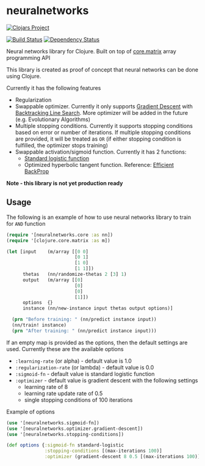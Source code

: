# neuralnetworks

[![Clojars Project](https://clojars.org/ronaldsuwandi/neuralnetworks/latest-version.svg)](https://clojars.org/ronaldsuwandi/neuralnetworks)

[![Build Status](https://travis-ci.org/ronaldsuwandi/neuralnetworks.svg?branch=master)](https://travis-ci.org/ronaldsuwandi/neuralnetworks) [![Dependency Status](https://www.versioneye.com/user/projects/57066022fcd19a004543fcfd/badge.svg?style=flat)](https://www.versioneye.com/user/projects/57066022fcd19a004543fcfd)

Neural networks library for Clojure. Built on top of [core.matrix](https://github.com/mikera/core.matrix) 
array programming API 

This library is created as proof of concept that neural networks can be done using Clojure.

Currently it has the following features

- Regularization
- Swappable optimizer. Currently it only supports [Gradient Descent](https://en.wikipedia.org/wiki/Gradient_descent) 
  with [Backtracking Line Search](https://www.cs.cmu.edu/~ggordon/10725-F12/slides/05-gd-revisited.pdf).
  More optimizer will be added in the future (e.g. Evolutionary Algorithms)
- Multiple stopping conditions. Currently it supports stopping conditions based on error or number
  of iterations. If multiple stopping conditions are provided, it will be treated as `OR` (if either
  stopping condition is fulfilled, the optimizer stops training)
- Swappable activation/sigmoid function. Currently it has 2 functions:
  - [Standard logistic function](https://en.wikipedia.org/wiki/Logistic_function)
  - Optimized hyperbolic tangent function. Reference: [Efficient BackProp](http://yann.lecun.com/exdb/publis/pdf/lecun-98b.pdf)
  
**Note - this library is not yet production ready**

## Usage

The following is an example of how to use neural networks library to train for `AND` function

```clojure
(require '[neuralnetworks.core :as nn])
(require '[clojure.core.matrix :as m])

(let [input    (m/array [[0 0]
                         [0 1]
                         [1 0]
                         [1 1]])
      thetas   (nn/randomize-thetas 2 [3] 1)
      output   (m/array [[0]
                         [0]
                         [0]
                         [1]])
      options  {}
      instance (nn/new-instance input thetas output options)]

  (prn "Before training: " (nn/predict instance input))
  (nn/train! instance)
  (prn "After training: " (nn/predict instance input)))
```

If an empty map is provided as the options, then the default settings are used. Currently these are 
the available options

* `:learning-rate` (or alpha) - default value is 1.0
* `:regularization-rate` (or lambda) - default value is 0.0
* `:sigmoid-fn` - default value is standard logistic function
* `:optimizer` - default value is gradient descent with the following settings
    * learning rate of 8
    * learning rate update rate of 0.5
    * single stopping conditions of 100 iterations

Example of options

```clojure
(use '[neuralnetworks.sigmoid-fn])
(use '[neuralnetworks.optimizer.gradient-descent])
(use '[neuralnetworks.stopping-conditions])

(def options {:sigmoid-fn standard-logistic
              :stopping-conditions [(max-iterations 100)]
              :optimizer (gradient-descent 8 0.5 [(max-iterations 100)]})
```
